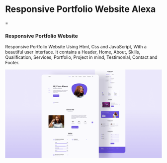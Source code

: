 # Responsive Portfolio Website Alexa
=
### Responsive Portfolio Website
Responsive Portfolio Website Using Html, Css and JavaScript, With a beautiful user interface. It contains a Header, Home, About, Skills, Qualification, Services, Portfolio, Project in mind, Testimonial, Contact and Footer.


![Resume cv](/preview.png)
